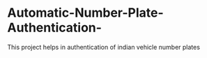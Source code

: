 # Automatic-Number-Plate-Authentication-
This project helps in authentication of indian vehicle number plates 
